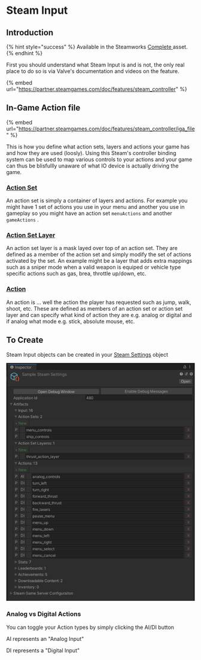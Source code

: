 # Steam Input

## Introduction

{% hint style="success" %}
Available in the Steamworks [Complete ](https://assetstore.unity.com/packages/tools/utilities/ux-v2-complete-201905)asset.
{% endhint %}

First you should understand what Steam Input is and is not, the only real place to do so is via Valve's documentation and videos on the feature.&#x20;

{% embed url="https://partner.steamgames.com/doc/features/steam_controller" %}

## In-Game Action file

{% embed url="https://partner.steamgames.com/doc/features/steam_controller/iga_file" %}

This is how you define what action sets, layers and actions your game has and how they are used (loosly). Using this Steam's controller binding system can be used to map various controls to your actions and your game can thus be blisfullly unaware of what IO device is actually driving the game.

### [Action Set](../../objects/input-action-set.md)

An action set is simply a container of layers and actions. For example you might have 1 set of actions you use in your menu and another you use in gameplay so you might have an action set `menuActions` and another `gameActions` .

### [Action Set Layer](../../objects/input-action-set-layer.md)

An action set layer is a mask layed over top of an action set. They are defined as a member of the action set and simply modify the set of actions activated by the set. An example might be a layer that adds extra mappings such as a sniper mode when a valid weapon is equiped or vehicle type specific actions such as gas, brea, throttle up/down, etc.

### [Action](../../objects/input-action.md)

An action is ... well the action the player has requested such as jump, walk, shoot, etc. These are defined as members of an action set or action set layer and can specify what kind of action they are e.g. analog or digital and if analog what mode e.g. stick, absolute mouse, etc.

## To Create

Steam Input objects can be created in your [Steam Settings](../../objects/steam-settings.md) object

![](<../../../../.gitbook/assets/image (158).png>)

### Analog vs Digital Actions

You can toggle your Action types by simply clicking the AI/DI button

AI represents an "Analog Input"

DI represents a "Digital Input"
